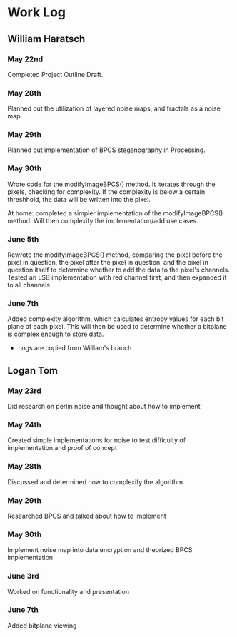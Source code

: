 # Work Log

## William Haratsch

### May 22nd

Completed Project Outline Draft.

### May 28th
Planned out the utilization of layered noise maps, and fractals as a noise map.

### May 29th
Planned out implementation of BPCS steganography in Processing.

### May 30th
Wrote code for the modifyImageBPCS() method. It iterates through the pixels, checking for complexity. If the complexity is below a certain threshhold, the data will be written into the pixel.

At home: completed a simpler implementation of the modifyImageBPCS() method. Will then complexify the implementation/add use cases.

### June 5th
Rewrote the modifyImageBPCS() method, comparing the pixel before the pixel in question, the pixel after the pixel in question, and the pixel in question itself to determine whether to add the data to the pixel's channels. Tested an LSB implementation with red channel first, and then expanded it to all channels.

### June 7th
Added complexity algorithm, which calculates entropy values for each bit plane of each pixel. This will then be used to determine whether a bitplane is complex enough to store data.
* Logs are copied from William's branch

## Logan Tom

### May 23rd

Did research on perlin noise and thought about how to implement

### May 24th

Created simple implementations for noise to test difficulty of implementation and proof of concept

### May 28th
Discussed and determined how to complexify the algorithm

### May 29th 
Researched BPCS and talked about how to implement

### May 30th
Implement noise map into data encryption and theorized BPCS implementation

### June 3rd
Worked on functionality and presentation

### June 7th
Added bitplane viewing
